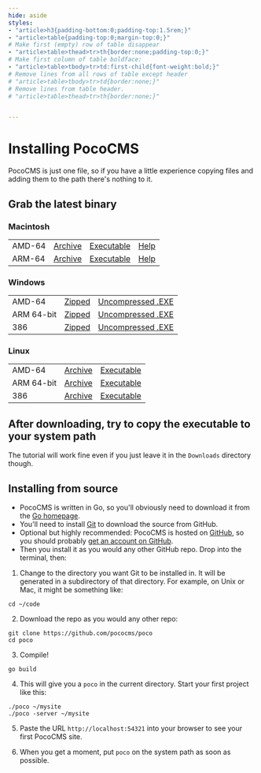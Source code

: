 ```yaml
---
hide: aside
styles:
- "article>h3{padding-bottom:0;padding-top:1.5rem;}"
- "article>table{padding-top:0;margin-top:0;}"
# Make first (empty) row of table disappear
- "article>table>thead>tr>th{border:none;padding-top:0;}"
# Make first column of table boldface:
- "article>table>tbody>tr>td:first-child{font-weight:bold;}"
# Remove lines from all rows of table except header 
# "article>table>tbody>tr>td{border:none;}"
# Remove lines from table header. 
# "article>table>thead>tr>th{border:none;}"


---
```


# Installing PocoCMS

PocoCMS is just one file, so if you have a little experience
copying files and adding them to the path there's nothing to it.

## Grab the latest binary

### Macintosh
|  | | | |
| ---------------|-|-|-|
| AMD-64 | [Archive](https://github.com/pococms/downloads/tree/main/dist/poco_Darwin_x86_64.tar.gz) | [Executable](https://github.com/pococms/downloads/tree/main/dist/poco_darwin_amd64_v1/poco) | [Help](inst-help-mac.html) |
| ARM-64 | [Archive](https://github.com/pococms/downloads/tree/main/dist/poco_Darwin_arm64.tar.gz) | [Executable](https://github.com/pococms/downloads/tree/main/dist/poco_darwin_arm64/poco) | [Help](inst-help-mac.html) |


### Windows

|  | | |
| ---------------|-|-|
| AMD-64 | [Zipped](https://github.com/pococms/downloads/tree/main/dist/poco_Windows_x86_64.zip) | [Uncompressed .EXE](https://github.com/pococms/downloads/tree/main/dist/poco_windows_amd64_v1/poco.exe) |
| ARM 64-bit | [Zipped](https://github.com/pococms/downloads/tree/main/dist/poco_Windows_arm64.zip) | [Uncompressed .EXE](https://github.com/pococms/downloads/tree/main/dist/poco_arm_64/poco.exe) |
| 386 | [Zipped](https://github.com/pococms/downloads/tree/main/dist/poco_Windows_i386.zip) | [Uncompressed .EXE](https://github.com/pococms/downloads/tree/main/dist/poco_windows_386/poco.exe) |


### Linux

|  | | |
| ---------------|-|-|
| AMD-64 | [Archive](https://github.com/pococms/downloads/tree/main/dist/poco_Linux_x86_64.zip) | [Executable](https://github.com/pococms/downloads/tree/main/dist/poco_linux_amd64_v1/poco) |
| ARM 64-bit | [Archive](https://github.com/pococms/downloads/tree/main/dist/poco_Linux_arm64.tar.gz) | [Executable](https://github.com/pococms/downloads/tree/main/dist/poco_linux_arm64/poco) |
| 386 | [Archive](https://github.com/pococms/downloads/tree/main/dist/poco_Linux_i386.tar.gz) | [Executable](https://github.com/pococms/downloads/tree/main/dist/poco_linux_386/poco) |


## After downloading, try to copy the executable to your system path

The tutorial will work fine even if you just leave it in the `Downloads` directory though.

## Installing from source

* PocoCMS is written in Go, so you'll obviously need to download it
from the [Go homepage](https://go.dev).
* You'll need to install [Git](https://git-scm.com/downloads) to
download the source from GitHub. 
* Optional but highly recommended: PocoCMS is hosted on [GitHub](https://github.com/pococms/poco),
so you should probably [get an account on GitHub](https://github.com/signup).
* Then you install it as you would any other GitHub repo. Drop into the
terminal, then:

1. Change to the directory you want Git to be installed in. It will be generated in a subdirectory of that directory. For example, on Unix or Mac, it might
  be something like:
```
cd ~/code
```
2. Download the repo as you would any other repo:

```
git clone https://github.com/pococms/poco
cd poco
```
3. Compile!

```
go build
```
4. This will give you a `poco` in the current directory. Start your first project like this:

```
./poco ~/mysite
./poco -server ~/mysite
```
5. Paste the URL `http://localhost:54321` into your browser to see your first PocoCMS site.

6. When you get a moment, put `poco` on the system path as soon as possible.


